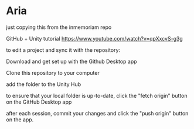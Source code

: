 # Aria

just copying this from the inmemoriam repo

GitHub + Unity tutorial https://www.youtube.com/watch?v=qpXxcvS-g3g

to edit a project and sync it with the repository:

Download and get set up with the Github Desktop app

Clone this repository to your computer

add the folder to the Unity Hub

to ensure that your local folder is up-to-date, click the "fetch origin" button on the GitHub Desktop app

after each session, commit your changes and click the "push origin" button on the app.
